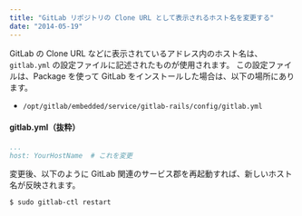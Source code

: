 ```yaml
---
title: "GitLab リポジトリの Clone URL として表示されるホスト名を変更する"
date: "2014-05-19"
---
```


GitLab の Clone URL などに表示されているアドレス内のホスト名は、`gitlab.yml` の設定ファイルに記述されたものが使用されます。
この設定ファイルは、Package を使って GitLab をインストールした場合は、以下の場所にあります。

- `/opt/gitlab/embedded/service/gitlab-rails/config/gitlab.yml`

#### gitlab.yml（抜粋）

```yml
...
host: YourHostName  # これを変更
```

変更後、以下のように GitLab 関連のサービス郡を再起動すれば、新しいホスト名が反映されます。

```
$ sudo gitlab-ctl restart
```

